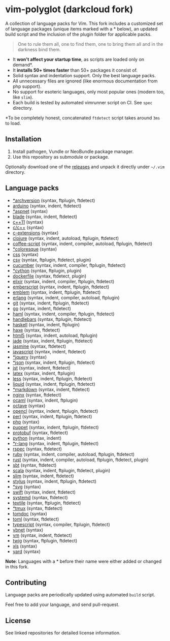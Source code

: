 # vim-polyglot (darkcloud fork) #

A collection of language packs for Vim. This fork includes a customized set of language packages (unique items marked with a * below), an updated build script and the inclusion of the plugin folder for applicable packs.

> One to rule them all, one to find them, one to bring them all and in the darkness bind them.

- It **won't affect your startup time**, as scripts are loaded only on demand\*.
- It **installs 50+ times faster** than 50+ packages it consist of.
- Solid syntax and indentation support. Only the best language packs.
- All unnecessary files are ignored (like enormous documentation from php support).
- No support for esoteric languages, only most popular ones (modern too, like `slim`).
- Each build is tested by automated vimrunner script on CI. See `spec` directory.

\*To be completely honest, concatenated `ftdetect` script takes around `3ms` to load.

## Installation

1. Install pathogen, Vundle or NeoBundle package manager.
2. Use this repository as submodule or package.

Optionally download one of the [releases](https://github.com/sheerun/vim-polyglot/releases) and unpack it directly under `~/.vim` directory.

## Language packs

- [*archversion](https://github.com/prurigro/vim-archversion) (syntax, ftplugin, ftdetect)
- [arduino](https://github.com/sudar/vim-arduino-syntax) (syntax, indent, ftdetect)
- [*aspnet](https://github.com/vim-scripts/aspnet.vim--Abshire) (syntax)
- [blade](https://github.com/xsbeats/vim-blade) (syntax, indent, ftdetect)
- [c++11](https://github.com/octol/vim-cpp-enhanced-highlight) (syntax)
- [c/c++](https://github.com/vim-jp/cpp-vim) (syntax)
- [c-extensions](https://github.com/kergoth/aftersyntaxc.vim) (syntax)
- [clojure](https://github.com/guns/vim-clojure-static) (syntax, indent, autoload, ftplugin, ftdetect)
- [coffee-script](https://github.com/kchmck/vim-coffee-script) (syntax, indent, compiler, autoload, ftplugin, ftdetect)
- [*coloresque](https://github.com/prurigro/vim-coloresque) (syntax)
- [css](https://github.com/JulesWang/css.vim) (syntax)
- [csv](https://github.com/chrisbra/csv.vim) (syntax, ftplugin, ftdetect, plugin)
- [cucumber](https://github.com/tpope/vim-cucumber) (syntax, indent, compiler, ftplugin, ftdetect)
- [*cython](https://github.com/tshirtman/vim-cython) (syntax, ftplugin, plugin)
- [dockerfile](https://github.com/honza/dockerfile.vim) (syntax, ftdetect, plugin)
- [elixir](https://github.com/elixir-lang/vim-elixir) (syntax, indent, compiler, ftplugin, ftdetect)
- [emberscript](https://github.com/heartsentwined/vim-ember-script) (syntax, indent, ftplugin, ftdetect)
- [emblem](https://github.com/heartsentwined/vim-emblem) (syntax, indent, ftplugin, ftdetect)
- [erlang](https://github.com/oscarh/vimerl) (syntax, indent, compiler, autoload, ftplugin)
- [git](https://github.com/tpope/vim-git) (syntax, indent, ftplugin, ftdetect)
- [go](https://github.com/fatih/vim-go) (syntax, indent, ftdetect)
- [haml](https://github.com/tpope/vim-haml) (syntax, indent, compiler, ftplugin, ftdetect)
- [handlebars](https://github.com/mustache/vim-mustache-handlebars) (syntax, ftplugin, ftdetect)
- [haskell](https://github.com/travitch/hasksyn) (syntax, indent, ftplugin)
- [haxe](https://github.com/yaymukund/vim-haxe) (syntax, ftdetect)
- [html5](https://github.com/othree/html5.vim) (syntax, indent, autoload, ftplugin)
- [jade](https://github.com/digitaltoad/vim-jade) (syntax, indent, ftplugin, ftdetect)
- [jasmine](https://github.com/glanotte/vim-jasmine) (syntax, ftdetect)
- [javascript](https://github.com/pangloss/vim-javascript) (syntax, indent, ftdetect)
- [*jquery](https://github.com/phongnh/vim-jquery) (syntax)
- [*json](https://github.com/elzr/vim-json) (syntax, indent, ftplugin, ftdetect)
- [jst](https://github.com/briancollins/vim-jst) (syntax, indent, ftdetect)
- [latex](https://github.com/LaTeX-Box-Team/LaTeX-Box) (syntax, indent, ftplugin)
- [less](https://github.com/groenewege/vim-less) (syntax, indent, ftplugin, ftdetect)
- [liquid](https://github.com/tpope/vim-liquid) (syntax, indent, ftplugin, ftdetect)
- [*markdown](https://github.com/plasticboy/vim-markdown) (syntax, indent, ftdetect)
- [nginx](https://github.com/mutewinter/nginx.vim) (syntax, ftdetect)
- [ocaml](https://github.com/jrk/vim-ocaml) (syntax, indent, ftplugin)
- [octave](https://github.com/vim-scripts/octave.vim--) (syntax)
- [opencl](https://github.com/petRUShka/vim-opencl) (syntax, indent, ftplugin, ftdetect)
- [perl](https://github.com/vim-perl/vim-perl) (syntax, indent, ftplugin, ftdetect)
- [php](https://github.com/StanAngeloff/php.vim) (syntax)
- [puppet](https://github.com/rodjek/vim-puppet) (syntax, indent, ftplugin, ftdetect)
- [protobuf](https://github.com/uarun/vim-protobuf) (syntax, ftdetect)
- [python](https://github.com/mitsuhiko/vim-python-combined) (syntax, indent)
- [*r-lang](https://github.com/jcfaria/Vim-R-plugin) (syntax, indent, ftplugin, ftdetect)
- [rspec](https://github.com/sheerun/rspec.vim) (syntax, ftdetect)
- [ruby](https://github.com/vim-ruby/vim-ruby) (syntax, indent, compiler, autoload, ftplugin, ftdetect)
- [rust](https://github.com/wting/rust.vim) (syntax, indent, compiler, autoload, ftplugin, ftdetect, plugin)
- [sbt](https://github.com/derekwyatt/vim-sbt) (syntax, ftdetect)
- [scala](https://github.com/derekwyatt/vim-scala) (syntax, indent, ftplugin, ftdetect, plugin)
- [slim](https://github.com/slim-template/vim-slim) (syntax, indent, ftdetect)
- [stylus](https://github.com/wavded/vim-stylus) (syntax, indent, ftplugin, ftdetect)
- [*svg](https://github.com/vim-scripts/svg.vim.git) (syntax)
- [swift](https://github.com/toyamarinyon/vim-swift) (syntax, indent, ftdetect)
- [systemd](https://github.com/kurayama/systemd-vim-syntax) (syntax, ftdetect)
- [textile](https://github.com/timcharper/textile.vim) (syntax, ftplugin, ftdetect)
- [*tmux](https://github.com/tejr/vim-tmux) (syntax, ftdetect)
- [tomdoc](https://github.com/duwanis/tomdoc.vim) (syntax)
- [toml](https://github.com/cespare/vim-toml) (syntax, ftdetect)
- [typescript](https://github.com/leafgarland/typescript-vim) (syntax, compiler, ftplugin, ftdetect)
- [vbnet](https://github.com/vim-scripts/vbnet.vim) (syntax)
- [vm](https://github.com/lepture/vim-velocity) (syntax, indent, ftdetect)
- [twig](https://github.com/beyondwords/vim-twig) (syntax, ftplugin, ftdetect)
- [xls](https://github.com/vim-scripts/XSLT-syntax) (syntax)
- [yard](https://github.com/sheerun/vim-yardoc) (syntax)

**Note**: Languages with a * before their name were either added or changed in this fork.

## Contributing

Language packs are periodically updated using automated `build` script.

Feel free to add your language, and send pull-request.

## License

See linked repositories for detailed license information.
